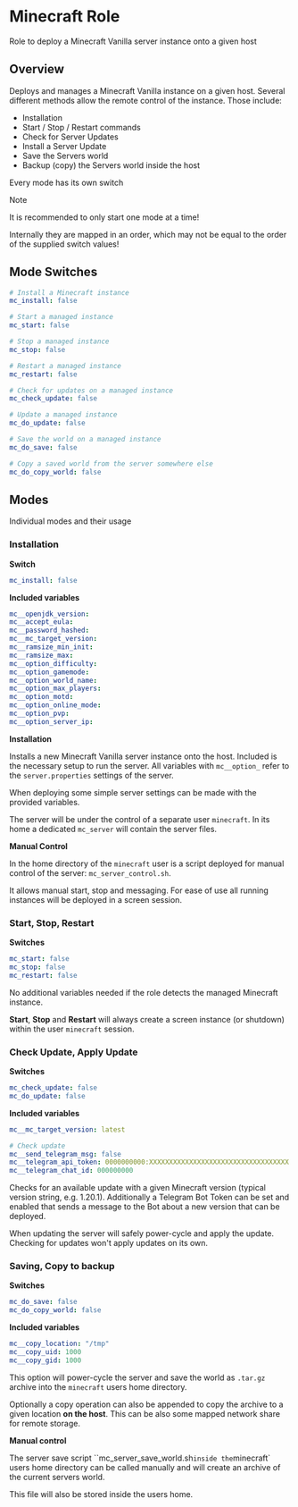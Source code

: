# Minecraft Role

Role to deploy a Minecraft Vanilla server instance onto a given host

## Overview

Deploys and manages a Minecraft Vanilla instance on a given host.
Several different methods allow the remote control of the instance. Those
include:

- Installation
- Start / Stop / Restart commands
- Check for Server Updates
- Install a Server Update
- Save the Servers world
- Backup (copy) the Servers world inside the host

Every mode has its own switch

> [!NOTE]
> It is recommended to only start one mode at a time!
>
> Internally they are mapped in an order, which may not be equal to the
> order of the supplied switch values!

## Mode Switches

```yaml
# Install a Minecraft instance
mc_install: false

# Start a managed instance
mc_start: false

# Stop a managed instance
mc_stop: false

# Restart a managed instance
mc_restart: false

# Check for updates on a managed instance
mc_check_update: false

# Update a managed instance
mc_do_update: false

# Save the world on a managed instance
mc_do_save: false

# Copy a saved world from the server somewhere else
mc_do_copy_world: false
```

## Modes

Individual modes and their usage

### Installation

**Switch**
```yaml
mc_install: false
```

**Included variables**
```yaml
mc__openjdk_version:
mc__accept_eula:
mc__password_hashed:
mc__mc_target_version:
mc__ramsize_min_init:
mc__ramsize_max:
mc__option_difficulty:
mc__option_gamemode:
mc__option_world_name:
mc__option_max_players:
mc__option_motd:
mc__option_online_mode:
mc__option_pvp:
mc__option_server_ip:
```

**Installation**

Installs a new Minecraft Vanilla server instance onto the host. Included
is the necessary setup to run the server. All variables with `mc__option_` refer
to the `server.properties` settings of the server.

When deploying some simple server settings can be made with the provided
variables.

The server will be under the control of a separate user `minecraft`. In its home
a dedicated `mc_server` will contain the server files. 

**Manual Control**

In the home directory of the `minecraft` user is a script deployed for manual
control of the server: `mc_server_control.sh`.

It allows manual start, stop and messaging. For ease of use all running
instances will be deployed in a screen session.

### Start, Stop, Restart

**Switches**
```yaml
mc_start: false
mc_stop: false
mc_restart: false
```

No additional variables needed if the role detects the managed Minecraft
instance.

**Start**, **Stop** and **Restart** will always create a screen instance (or
shutdown) within the user `minecraft` session.

### Check Update, Apply Update

**Switches**
```yaml
mc_check_update: false
mc_do_update: false
```

**Included variables**
```yaml
mc__mc_target_version: latest

# Check update
mc__send_telegram_msg: false
mc__telegram_api_token: 0000000000:XXXXXXXXXXXXXXXXXXXXXXXXXXXXXXXXXXX
mc__telegram_chat_id: 000000000
```

Checks for an available update with a given Minecraft version (typical version
string, e.g. 1.20.1). Additionally a Telegram Bot Token can be set and enabled
that sends a message to the Bot about a new version that can be deployed.

When updating the server will safely power-cycle and apply the update. Checking
for updates won't apply updates on its own.

### Saving, Copy to backup

**Switches**
```yaml
mc_do_save: false
mc_do_copy_world: false
```

**Included variables**
```yaml
mc__copy_location: "/tmp"
mc__copy_uid: 1000
mc__copy_gid: 1000
```

This option will power-cycle the server and save the world as `.tar.gz` archive
into the `minecraft` users home directory.

Optionally a copy operation can also be appended to copy the archive to a given
location **on the host**. This can be also some mapped network share for remote
storage.

**Manual control**

The server save script ``mc_server_save_world.sh` inside the `minecraft` users
home directory can be called manually and will create an archive of the current
servers world.

This file will also be stored inside the users home.